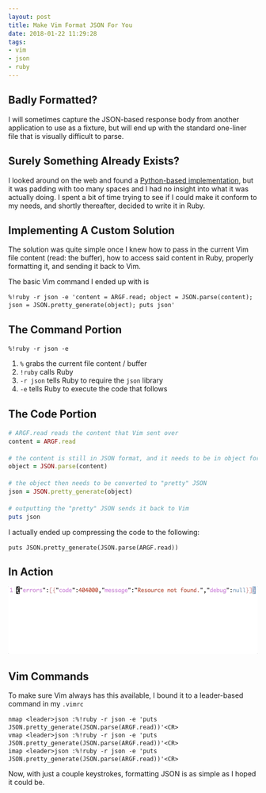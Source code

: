 ```yaml
---
layout: post
title: Make Vim Format JSON For You
date: 2018-01-22 11:29:28
tags:
- vim
- json
- ruby
---
```


## Badly Formatted?

I will sometimes capture the JSON-based response body from another application to use as a fixture,
but will end up with the standard one-liner file that is visually difficult to parse.

## Surely Something Already Exists?

I looked around on the web and found a [Python-based implementation][python], but it was padding
with too many spaces and I had no insight into what it was actually doing. I spent a bit of time
trying to see if I could make it conform to my needs, and shortly thereafter, decided to write
it in Ruby.

## Implementing A Custom Solution

The solution was quite simple once I knew how to pass in the current Vim file content (read: the buffer),
how to access said content in Ruby, properly formatting it, and sending it back to Vim.

The basic Vim command I ended up with is

```
%!ruby -r json -e 'content = ARGF.read; object = JSON.parse(content); json = JSON.pretty_generate(object); puts json'
```

## The Command Portion

```
%!ruby -r json -e
```

1. `%` grabs the current file content / buffer
1. `!ruby` calls Ruby
1. `-r json` tells Ruby to require the `json` library
1. `-e` tells Ruby to execute the code that follows

## The Code Portion

```ruby
# ARGF.read reads the content that Vim sent over
content = ARGF.read

# the content is still in JSON format, and it needs to be in object format
object = JSON.parse(content)

# the object then needs to be converted to "pretty" JSON
json = JSON.pretty_generate(object)

# outputting the "pretty" JSON sends it back to Vim
puts json
```

I actually ended up compressing the code to the following:

```
puts JSON.pretty_generate(JSON.parse(ARGF.read))
```

## In Action

![gif][gif]

## Vim Commands

To make sure Vim always has this available, I bound it to a leader-based command in my `.vimrc`

```vim
nmap <leader>json :%!ruby -r json -e 'puts JSON.pretty_generate(JSON.parse(ARGF.read))'<CR>
vmap <leader>json :%!ruby -r json -e 'puts JSON.pretty_generate(JSON.parse(ARGF.read))'<CR>
imap <leader>json :%!ruby -r json -e 'puts JSON.pretty_generate(JSON.parse(ARGF.read))'<CR>
```

Now, with just a couple keystrokes, formatting JSON is as simple as I hoped it could be.

[python]: http://blog.realnitro.be/2010/12/20/format-json-in-vim-using-pythons-jsontool-module/
[gif]: /assets/images/vim/vim%20ruby%20json%20converter.gif

